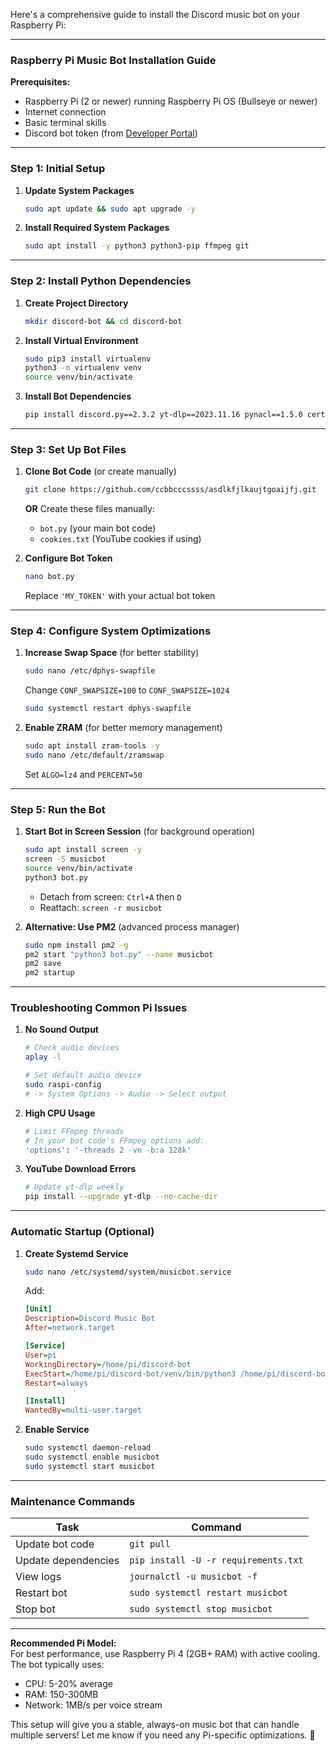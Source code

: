 Here's a comprehensive guide to install the Discord music bot on your Raspberry Pi:

---

### **Raspberry Pi Music Bot Installation Guide**

**Prerequisites:**
- Raspberry Pi (2 or newer) running Raspberry Pi OS (Bullseye or newer)
- Internet connection
- Basic terminal skills
- Discord bot token (from [Developer Portal](https://discord.com/developers/applications))

---

### **Step 1: Initial Setup**
1. **Update System Packages**
   ```bash
   sudo apt update && sudo apt upgrade -y
   ```

2. **Install Required System Packages**
   ```bash
   sudo apt install -y python3 python3-pip ffmpeg git
   ```

---

### **Step 2: Install Python Dependencies**
1. **Create Project Directory**
   ```bash
   mkdir discord-bot && cd discord-bot
   ```

2. **Install Virtual Environment**
   ```bash
   sudo pip3 install virtualenv
   python3 -m virtualenv venv
   source venv/bin/activate
   ```

3. **Install Bot Dependencies**
   ```bash
   pip install discord.py==2.3.2 yt-dlp==2023.11.16 pynacl==1.5.0 certifi
   ```

---

### **Step 3: Set Up Bot Files**
1. **Clone Bot Code** (or create manually)
   ```bash
   git clone https://github.com/ccbbcccssss/asdlkfjlkaujtgoaijfj.git
   ```
   **OR** Create these files manually:
   - `bot.py` (your main bot code)
   - `cookies.txt` (YouTube cookies if using)

2. **Configure Bot Token**
   ```bash
   nano bot.py
   ```
   Replace `'MY_TOKEN'` with your actual bot token

---

### **Step 4: Configure System Optimizations**
1. **Increase Swap Space** (for better stability)
   ```bash
   sudo nano /etc/dphys-swapfile
   ```
   Change `CONF_SWAPSIZE=100` to `CONF_SWAPSIZE=1024`
   ```bash
   sudo systemctl restart dphys-swapfile
   ```

2. **Enable ZRAM** (for better memory management)
   ```bash
   sudo apt install zram-tools -y
   sudo nano /etc/default/zramswap
   ```
   Set `ALGO=lz4` and `PERCENT=50`

---

### **Step 5: Run the Bot**
1. **Start Bot in Screen Session** (for background operation)
   ```bash
   sudo apt install screen -y
   screen -S musicbot
   source venv/bin/activate
   python3 bot.py
   ```
   - Detach from screen: `Ctrl+A` then `D`
   - Reattach: `screen -r musicbot`

2. **Alternative: Use PM2** (advanced process manager)
   ```bash
   sudo npm install pm2 -g
   pm2 start "python3 bot.py" --name musicbot
   pm2 save
   pm2 startup
   ```

---

### **Troubleshooting Common Pi Issues**
1. **No Sound Output**
   ```bash
   # Check audio devices
   aplay -l
   
   # Set default audio device
   sudo raspi-config
   # -> System Options -> Audio -> Select output
   ```

2. **High CPU Usage**
   ```bash
   # Limit FFmpeg threads
   # In your bot code's FFmpeg options add:
   'options': '-threads 2 -vn -b:a 128k'
   ```

3. **YouTube Download Errors**
   ```bash
   # Update yt-dlp weekly
   pip install --upgrade yt-dlp --no-cache-dir
   ```

---

### **Automatic Startup (Optional)**
1. **Create Systemd Service**
   ```bash
   sudo nano /etc/systemd/system/musicbot.service
   ```
   Add:
   ```ini
   [Unit]
   Description=Discord Music Bot
   After=network.target

   [Service]
   User=pi
   WorkingDirectory=/home/pi/discord-bot
   ExecStart=/home/pi/discord-bot/venv/bin/python3 /home/pi/discord-bot/bot.py
   Restart=always

   [Install]
   WantedBy=multi-user.target
   ```

2. **Enable Service**
   ```bash
   sudo systemctl daemon-reload
   sudo systemctl enable musicbot
   sudo systemctl start musicbot
   ```

---

### **Maintenance Commands**
| Task                    | Command                          |
|-------------------------|----------------------------------|
| Update bot code         | `git pull`                       |
| Update dependencies     | `pip install -U -r requirements.txt` |
| View logs               | `journalctl -u musicbot -f`      |
| Restart bot             | `sudo systemctl restart musicbot`|
| Stop bot                | `sudo systemctl stop musicbot`   |

---

**Recommended Pi Model:**  
For best performance, use Raspberry Pi 4 (2GB+ RAM) with active cooling. The bot typically uses:
- CPU: 5-20% average
- RAM: 150-300MB
- Network: 1MB/s per voice stream

This setup will give you a stable, always-on music bot that can handle multiple servers! Let me know if you need any Pi-specific optimizations. 🍓
